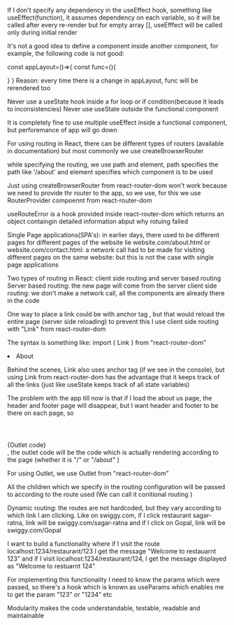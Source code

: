 If I don't specify any dependency in the useEffect hook, something like useEffect(function), it assumes dependency on each variable, so it will be called after every re-render but for empty array [], useEfffect will be called only during initial render

It's not a good idea to define a component inside another component, for example, the following code is not good:

const appLayout=()=>{
  const func=(){

  }
}
Reason: every time there is a change in appLayout, func will be rerendered too

Never use a useState hook inside a for loop or if condition(because it leads to inconsistencies)
Never use useState outside the functional component

It is completely fine to use multiple useEffect inside a functional component, but perforemance of app will go down

For using routing in React, there can be different types of routers (available in documentation) but most commonly we use createBrowserRouter 

while specifying the routing, we use path and element, path specifies the path like '/about' and element specifies which component is to be used

Just using createBrowserRouter from react-router-dom won't work because we need to provide thr router to the app, so we use, for this we use RouterProvider compoennt from react-router-dom


useRouteError is a hook provided inside react-router-dom which returns an object containgin detailed information abput why rotuing failed

Single Page applications(SPA's): in earlier days, there used to be different pages for different pages of the website lie website.com/about.html or website.com/contact.html: a network call had to be made for visiting different pages on the same website: but this is not the case with single page applications

Two types of routing in React: client side routing and server based routing
Server based routing: the new page will come from the server
client side routing: we don't make a network call, all the components are already there in the code

One way to place a link could be with anchor tag <a>, but that would reload the entire page (server side reloading)
to prevent this I use client side routing with "Link" from react-router-dom

The syntax is something like:
import { Link } from "react-router-dom"

<li> <Link to="/about"> About </Link> </li>

Behind the scenes, Link also uses anchor tag <a> (if we see in the console), but using Link from react-router-dom has the advantage that it keeps track of all the links (just like useState keeps track of all state variables)

The problem with the app till now is that if I load the about us page, the header and footer page will disappear, but I want header and footer to be there on each page, so <Header> </Header> {Outlet code} <Footer> </Footer>, the outlet code will be the code which is actually rendering according to the page (whether it is "/" or "/about" )

For using Outlet, we use Outlet from "react-router-dom"

All the children which we specify in the routing configuration will be passed to <Outlet/> according to the route used (We can call it conitional routing )

Dynamic routing: the routes are not hardcoded, but they vary according to which link I am clicking. Like on swiggy.com, if I click restaurant sagar-ratna, link will be swiggy.com/sagar-ratna and if I click on Gopal, link will be swiggy.com/Gopal

I want to build a functionality where if I visit the route localhost:1234/restaurant/123 I get the message "Welcome to restauarnt 123" and if I visit localhost:1234/restaurant/124, I get the message displayed as "Welcome to restuarnt 124"

For implementing this functionality I need to know the params which were passed, so there's a hook which is known as useParams which enables me to get the param "123" or "1234" etc

Modularity makes the code understandable, testable, readable and maintainable
